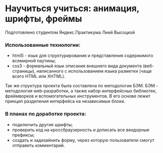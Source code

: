 # Научиться учиться: анимация, шрифты, фреймы
Подготовлено студентом Яндекс.Практикума Лией Высоцкой

### Использованные технологии:
* html5 - язык для структурирования и представления содержимого всемирной паутины;
* css3 - формальный язык описания внешнего вида документа (веб-страницы), написанного с использованием языка разметки (чаще всего HTML или XHTML).

Так же структура проекта была составлена по методологии БЭМ. БЭМ - методология web-разработки, а также набор интерфейсных библиотек, фреймворков и вспомогательных инструментов. В его основе лежит принцип разделения интерфейса на независимые блоки.

### В планах по доработке проекта:
* подключить другие шрифты;
* проверить код на кроссбраузерность и дописать все вендорные префиксы;
* создать и задизайнить форму, через которую пользователи смогут отправить комментарий.
